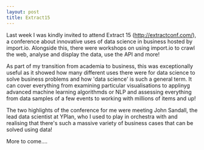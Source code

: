 ```yaml
---
layout: post
title: Extract15
---
```


Last week I was kindly invited to attend Extract 15 (http://extractconf.com/), a conference about innovative uses of data science in business hosted by import.io.
Alongside this, there were workshops on using import.io to crawl the web, analyse and display the data, use the API and more!

As part of my transition from academia to business, this was exceptionally useful as it showed how many different uses there were for data science to solve business problems and how 'data science' is such a general term.
It can cover everything from examining particular visualisations to applinyg advanced machine learning algorithmds or NLP and assessing everything from data samples of a few events to working with millions of items and up!

The two highlights of the conference for me were meeting John Sandall, the lead data scientist at YPlan, who I used to play in orchestra with and realising that there's such a massive variety of business cases that can be solved using data!

More to come....


